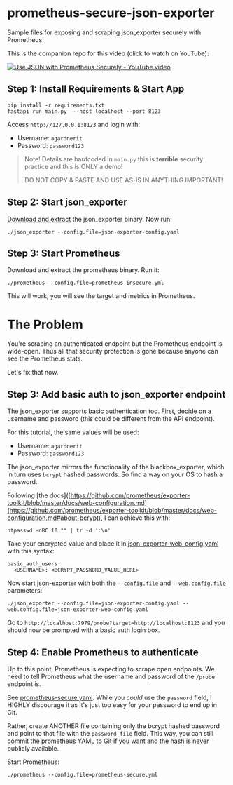 # prometheus-secure-json-exporter
Sample files for exposing and scraping json_exporter securely with Prometheus.

This is the companion repo for this video (click to watch on YouTube):

[![Use JSON with Prometheus Securely - YouTube video](https://img.youtube.com/vi/P4VJkKdoSVU/0.jpg)](https://www.youtube.com/watch?v=P4VJkKdoSVU)


## Step 1: Install Requirements & Start App

```
pip install -r requirements.txt
fastapi run main.py  --host localhost --port 8123
```

Access `http://127.0.0.1:8123` and login with:

* Username: `agardnerit`
* Password: `password123`

> Note! Details are hardcoded in `main.py` this is **terrible** security practice and this is ONLY a demo!
>
> DO NOT COPY & PASTE AND USE AS-IS IN ANYTHING IMPORTANT!

## Step 2: Start json_exporter

[Download and extract](https://github.com/prometheus-community/json_exporter/releases/latest) the json_exporter binary. Now run:

```
./json_exporter --config.file=json-exporter-config.yaml
```

## Step 3: Start Prometheus

Download and extract the prometheus binary. Run it:

```
./prometheus --config.file=prometheus-insecure.yml
```

This will work, you will see the target and metrics in Prometheus.

# The Problem

You're scraping an authenticated endpoint but the Prometheus endpoint is wide-open. Thus all that security protection is gone because anyone can see the Prometheus stats.

Let's fix that now.

## Step 3: Add basic auth to json_exporter endpoint

The json_exporter supports basic authentication too. First, decide on a username and password (this could be different from the API endpoint).

For this tutorial, the same values will be used:

* Username: `agardnerit`
* Password: `password123`

The json_exporter mirrors the functionality of the blackbox_exporter, which in turn uses `bcrypt` hashed passwords. So find a way on your OS to hash a password.

Following [the docs]([https://github.com/prometheus/exporter-toolkit/blob/master/docs/web-configuration.md](https://github.com/prometheus/exporter-toolkit/blob/master/docs/web-configuration.md#about-bcrypt), I can achieve this with:

```
htpasswd -nBC 10 "" | tr -d ':\n'
```

Take your encrypted value and place it in [json-exporter-web-config.yaml](json-exporter-web-config.yaml) with this syntax:

```
basic_auth_users:
  <USERNAME>: <BCRYPT_PASSWORD_VALUE_HERE>
```

Now start json-exporter with both the `--config.file` and `--web.config.file` parameters:

```
./json_exporter --config.file=json-exporter-config.yaml --web.config.file=json-exporter-web-config.yaml
```

Go to `http://localhost:7979/probe?target=http://localhost:8123` and you should now be prompted with a basic auth login box.

## Step 4: Enable Prometheus to authenticate

Up to this point, Prometheus is expecting to scrape open endpoints. We need to tell Prometheus what the username and password of the `/probe` endpoint is.

See [prometheus-secure.yaml](prometheus-secure.yaml). While you _could_ use the `password` field, I HIGHLY discourage it as it's just too easy for your password to end up in Git.

Rather, create ANOTHER file containing only the bcrypt hashed password and point to that file with the `password_file` field. This way, you can still commit the prometheus YAML to Git if you want and the hash is never publicly available.

Start Prometheus:

```
./prometheus --config.file=prometheus-secure.yml
```
